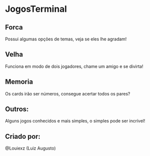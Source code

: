 # JogosTerminal

## Forca
 Possui algumas opções de temas, veja se eles lhe agradam!
## Velha
 Funciona em modo de dois jogadores, chame um amigo e se divirta!
## Memoria
 Os cards irão ser números, consegue acertar todos os pares?
## Outros:
 Alguns jogos conhecidos e mais simples, o simples pode ser incrível!

## Criado por:
@Louiexz (Luiz Augusto)
